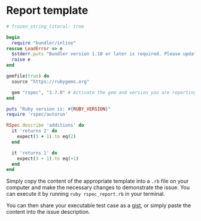 <!---
This file was generated on 2020-12-26T20:29:42+00:00 from the rspec-dev repo.
DO NOT modify it by hand as your changes will get lost the next time it is generated.
-->

# Report template

```ruby
# frozen_string_literal: true

begin
  require "bundler/inline"
rescue LoadError => e
  $stderr.puts "Bundler version 1.10 or later is required. Please update your Bundler"
  raise e
end

gemfile(true) do
  source "https://rubygems.org"

  gem "rspec", "3.7.0" # Activate the gem and version you are reporting the issue against.
end

puts "Ruby version is: #{RUBY_VERSION}"
require 'rspec/autorun'

RSpec.describe 'additions' do
  it 'returns 2' do
    expect(1 + 1).to eq(2)
  end

  it 'returns 1' do
    expect(3 - 1).to eq(-1)
  end
end
```

Simply copy the content of the appropriate template into a `.rb` file on your computer
and make the necessary changes to demonstrate the issue. You can execute it by running
`ruby rspec_report.rb` in your terminal.

You can then share your executable test case as a [gist](https://gist.github.com), or
simply paste the content into the issue description.
